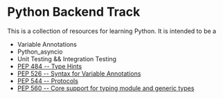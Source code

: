 # Python Backend Track

This is a collection of resources for learning Python. It is intended to be a

* Variable Annotations
* Python_asyncio
* Unit Testing && Integration Testing
* [PEP 484 -- Type Hints](https://www.python.org/dev/peps/pep-0484/)
* [PEP 526 -- Syntax for Variable Annotations](https://www.python.org/dev/peps/pep-0526/)
* [PEP 544 -- Protocols](https://www.python.org/dev/peps/pep-0544/)
* [PEP 560 -- Core support for typing module and generic types](https://www.python.org/dev/peps/pep-0560/)
